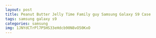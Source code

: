 ```yaml
---
layout: post
title: Peanut Butter Jelly Time Family guy Samsung Galaxy S9 Case
tags: samsung galaxy s9
categories: samsung
img: 1JNYdCTrPl7P5HS33eHdcb90N8vO50KxO
---
```

